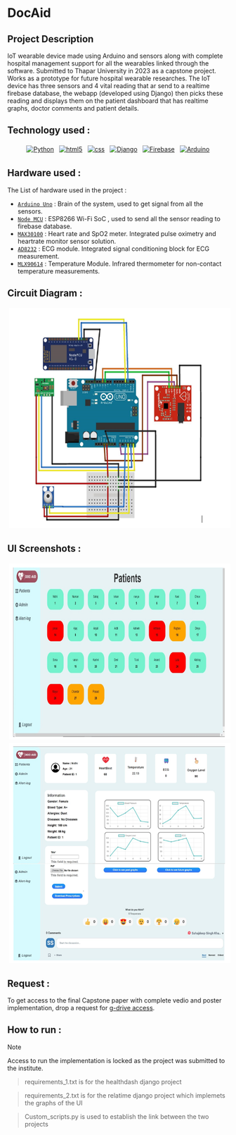 # DocAid

## Project Description 

IoT wearable device made using Arduino and sensors along with complete hospital management support for all the wearables linked through the software. Submitted to Thapar University in 2023 as a capstone project. Works as a prototype for future hospital wearable researches. The IoT device has three sensors and 4 vital reading that ar send to a realtime firebase database, the webapp (developed using Django) then picks these reading and displays them on the patient dashboard that has realtime graphs, doctor comments and patient details.

## Technology used : 

<p align="center">
 <a href="https://www.python.org/"><img src="https://img.shields.io/badge/Python-FFD43B?style=for-the-badge&logo=python&logoColor=blue" alt="Python" height="50" style="vertical-align:top; margin:4px"></a>
  <a href="https://www.w3schools.com/html/"><img src="https://img.shields.io/badge/html5-%23E34F26.svg?style=for-the-badge&logo=html5&logoColor=white" alt="html5" height="50" style="vertical-align:top; margin:4px"></a>
  <a href="https://www.w3schools.com/css/"><img src="https://img.shields.io/badge/css3-%231572B6.svg?style=for-the-badge&logo=css3&logoColor=white" alt="css" height="50" style="vertical-align:top; margin:4px"></a>
 <a href="https://www.djangoproject.com/"> <img src="https://img.shields.io/badge/django-%23092E20.svg?style=for-the-badge&logo=django&logoColor=white" alt="Django" height="50" style="vertical-align:top; margin:4px"></a>
  <a href="https://firebase.google.com/"> <img src="https://img.shields.io/badge/firebase-%23039BE5.svg?style=for-the-badge&logo=firebase" alt="Firebase" height="50" style="vertical-align:top; margin:4px"></a>
  <a href="https://www.arduino.cc/"> <img src="https://img.shields.io/badge/-Arduino-00979D?style=for-the-badge&logo=Arduino&logoColor=white" alt="Arduino" height="50" style="vertical-align:top; margin:4px"></a>
</p>

## Hardware used : 

The List of hardware used in the project :

- [`Arduino Uno`](https://docs.arduino.cc/hardware/uno-rev3/) : Brain of the system, used to get signal from all the sensors.
- [`Node MCU`](https://projecthub.arduino.cc/PatelDarshil/getting-started-with-nodemcu-esp8266-on-arduino-ide-b193c3) : ESP8266 Wi-Fi SoC , used to send all the sensor reading to firebase database.
- [`MAX30100`](https://www.electronicwings.com/arduino/max30100-pulse-oximeter-interfacing-with-arduino) : Heart rate and SpO2 meter. Integrated pulse oximetry and heartrate monitor sensor solution.
- [`AD8232`](https://robu.in/ecg-sensor-ad8232-heart-rate-monitor-detail-guide-interfacing-with-arduino/) : ECG module. Integrated signal conditioning block for ECG measurement.
- [`MLX90614`](https://lastminuteengineers.com/mlx90614-ir-temperature-sensor-arduino-tutorial/) : Temperature Module. Infrared thermometer for non-contact temperature measurements.

  
## Circuit Diagram : 

<p align="center">
 <a ><img src="https://github.com/prateek11rai/DocAid/blob/main/circuit_diagram.png" alt="Circuit Diagram" height="500" style="vertical-align:top; margin:4px"></a>
</p>

## UI Screenshots :

<p align="center">
 <a ><img src="https://github.com/prateek11rai/DocAid/blob/main/patient_1.png" alt="Homepage" height="400" style="vertical-align:top; margin:4px"></a>
  <a ><img src="https://github.com/prateek11rai/DocAid/blob/main/patient_2.png" alt="Patient Dashboard" height="500" style="vertical-align:top; margin:4px"></a>
</p>

## Request :
To get access to the final Capstone paper with complete vedio and poster implementation, drop a request for [g-drive access](https://drive.google.com/drive/folders/1FoGCUKgEGpYaWVIEXGCDbDORS8W-ljC0).

## How to run :
> [!NOTE]
Access to run the implementation is locked as the project was submitted to the institute.

> requirements_1.txt is for the healthdash django project


> requirements_2.txt is for the relatime django project which implemets the graphs of the UI


> Custom_scripts.py is used to establish the link between the two projects

